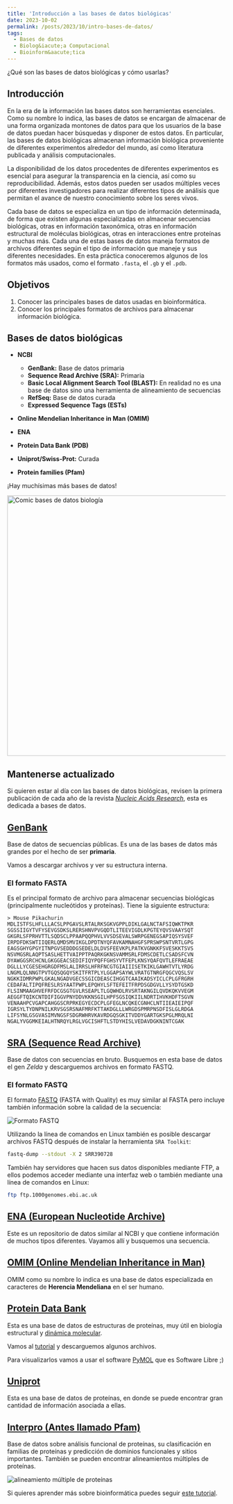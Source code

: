 ```yaml
---
title: 'Introducción a las bases de datos biológicas'
date: 2023-10-02
permalink: /posts/2023/10/intro-bases-de-datos/
tags:
  - Bases de datos
  - Biolog&iacute;a Computacional
  - Bioinform&aacute;tica
---
```


¿Qué son las bases de datos biológicas y cómo usarlas?

## Introducción

En la era de la información las bases datos son herramientas esenciales. Como 
su nombre lo indica, las bases de datos se encargan de almacenar de una
forma organizada montones de datos para que los usuarios de la base de datos
puedan hacer búsquedas y disponer de estos datos. En particular, las bases
de datos biológicas almacenan información biológica proveniente de
diferentes experimentos alrededor del mundo, así como literatura publicada y
análisis computacionales.

La disponibilidad de los datos procedentes de diferentes experimentos es
esencial para asegurar la transparencia en la ciencia, así como su
reproducibilidad. Además, estos datos pueden ser usados múltiples veces por
diferentes investigadores para realizar diferentes tipos de análisis que
permitan el avance de nuestro conocimiento sobre los seres vivos.

Cada base de datos se especializa en un tipo de información determinada, de
forma que existen algunas especializadas en almacenar secuencias biológicas,
otras en información taxonómica, otras en información estructural de
moléculas biológicas, otras en interacciones entre proteínas y muchas más.
Cada una de estas bases de datos maneja formatos de archivos diferentes según 
el tipo de información que maneje y sus diferentes necesidades. En esta 
práctica conoceremos algunos de los formatos más usados, como el formato 
`.fasta`, el `.gb` y el `.pdb`.

## Objetivos

1. Conocer las principales bases de datos usadas en bioinformática.
2. Conocer los principales formatos de archivos para almacenar información 
biológica.

## Bases de datos biológicas

* **NCBI**
    * **GenBank:** Base de datos primaria
    * **Sequence Read Archive (SRA):** Primaria
    * **Basic Local Alignment Search Tool (BLAST):** En realidad no es una base 
 de datos sino una herramienta de alineamiento de secuencias
    * **RefSeq:** Base de datos curada
    * **Expressed Sequence Tags (ESTs)**

* **Online Mendelian Inheritance in Man (OMIM)**
 
* **ENA**
* **Protein Data Bank (PDB)**
* **Uniprot/Swiss-Prot:** Curada
* **Protein families (Pfam)**

¡Hay muchísimas más bases de datos!

<img alt="Comic bases de datos biología" src="https://journals.plos.org/ploscompbiol/article/figure/image?size=large&id=10.1371/journal.pcbi.1005128.g001" width="600px">

## Mantenerse actualizado

Si quieren estar al día con las bases de datos biológicas, revisen la primera 
publicación de cada año de la revista [*Nucleic Acids Research*](https://academic.oup.com/nar), 
esta es dedicada a bases de datos.

## [GenBank](https://www.ncbi.nlm.nih.gov/genbank/)

Base de datos de secuencias públicas. Es una de las bases de datos más grandes 
por el hecho de ser **primaria**.

Vamos a descargar archivos y ver su estructura interna.

### El formato FASTA

Es el principal formato de archivo para almacenar secuencias biológicas
(principalmente nucleótidos y proteínas). Tiene la siguiente estructura:

```
> Mouse Pikachurin
MDLISTFSLHFLLLACSLPPGAVSLRTALRKSGKVGPPLDIKLGALNCTAFSIQWKTPKR
SGSSIIGYTVFYSEVGSDKSLRERSHNVPVGQDTLITEEVIGDLKPGTEYQVSVAAYSQT
GKGRLSFPRHVTTLSQDSCLPPAAPQQPHVLVVSDSEVALSWRPGENEGSAPIQSYSVEF
IRPDFDKSWTIIQERLQMDSMVIKGLDPDTNYQFAVKAMNAHGFSPRSWPSNTVRTLGPG
EAGSGHYGPGYITNPGVSEDDDGSEDELDLDVSFEEVKPLPATKVGNKKFSVESKKTSVS
NSVMGSRLAQPTSASLHETTVAIPPTPAQRKGKNSVAMMSRLFDMSCDETLCSADSFCVN
DYAWGGSRCHCNLGKGGEACSEDIFIQYPQFFGHSYVTFEPLKNSYQAFQVTLEFRAEAE
DGLLLYCGESEHGRGDFMSLALIRRSLHFRFNCGTGIAIIISETKIKLGAWHTVTLYRDG
LNGMLQLNNGTPVTGQSQGQYSKITFRTPLYLGGAPSAYWLVRATGTNRGFQGCVQSLSV
NGKKIDMRPWPLGKALNGADVGECSSGICDEASCIHGGTCAAIKADSYICLCPLGFRGRH
CEDAFALTIPQFRESLRSYAATPWPLEPQHYLSFTEFEITFRPDSGDGVLLYSYDTGSKD
FLSINMAAGHVEFRFDCGSGTGVLRSEAPLTLGQWHDLRVSRTAKNGILQVDKQKVVEGM
AEGGFTQIKCNTDIFIGGVPNYDDVKKNSGILHPFSGSIQKIILNDRTIHVKHDFTSGVN
VENAAHPCVGAPCAHGGSCRPRKEGYECDCPLGFEGLNCQKECGNHCLNTIIEAIEIPQF
IGRSYLTYDNPNILKRVSGSRSNAFMRFKTTAKDGLLLWRGDSPMRPNSDFISLGLRDGA
LIFSYNLGSGVASIMVNGSFSDGRWHRVKAVRDGQSGKITVDDYGARTGKSPGLMRQLNI
NGALYVGGMKEIALHTNRQYLRGLVGCISHFTLSTDYHISLVEDAVDGKNINTCGAK
```

## [SRA (Sequence Read Archive)](https://www.ncbi.nlm.nih.gov/sra)

Base de datos con secuencias en bruto.
Busquemos en esta base de datos el gen *Zelda* y descarguemos archivos en
formato FASTQ.

### El formato FASTQ

El formato [FASTQ](https://en.wikipedia.org/wiki/FASTQ_format) (FASTA with 
Quality) es muy similar al FASTA pero incluye también información sobre la 
calidad de la secuencia:

![Formato FASTQ](https://www.researchgate.net/publication/309134977/figure/fig2/AS:417452136648711@1476539753452/A-sample-of-the-FASTQ-file.png)

Utilizando la línea de comandos en Linux también es posible descargar
archivos FASTQ después de instalar la herramienta `SRA Toolkit`:

```bash
fastq-dump --stdout -X 2 SRR390728
```

También hay servidores que hacen sus datos disponibles mediante FTP, a ellos
podemos acceder mediante una interfaz web o también mediante una línea de 
comandos en Linux:

```bash
ftp ftp.1000genomes.ebi.ac.uk
```

## [ENA (European Nucleotide Archive)](https://www.ebi.ac.uk/ena/browser/home)

Este es un repositorio de datos similar al NCBI y que contiene información
de muchos tipos diferentes. Vayamos allí y busquemos una secuencia.

## [OMIM (Online Mendelian Inheritance in Man)](https://omim.org/)

OMIM como su nombre lo indica es una base de datos especializada en caracteres 
de **Herencia Mendeliana** en el ser humano.

## [Protein Data Bank](https://www.rcsb.org/)

Esta es una base de datos de estructuras de proteínas, muy útil en biología 
estructural y [dinámica molecular](https://youtu.be/xcMSHy3CqXA).

Vamos al [tutorial](http://pdb101.rcsb.org/learn/guide-to-understanding-pdb-data/biological-assemblies) 
y descarguemos algunos archivos.

Para visualizarlos vamos a usar el software [PyMOL](https://pymol.org/2/) que 
es Software Libre ;)

## [Uniprot](https://www.uniprot.org/)

Esta es una base de datos de proteínas, en donde se puede encontrar gran
cantidad de información asociada a ellas.

## [Interpro (Antes llamado Pfam)](https://www.ebi.ac.uk/interpro/)

Base de datos sobre análisis funcional de proteínas, su clasificación en
familias de proteínas y predicción de dominios funcionales y sitios
importantes. También se pueden encontrar alineamientos múltiples de
proteínas.

![alineamiento múltiple de proteínas](https://d3i71xaburhd42.cloudfront.net/a556ba6f4ae669b253de9a4a7cfa25f3d7b58742/4-Figure2-1.png)

Si quieres aprender más sobre bioinformática puedes seguir [este
tutorial](https://www.ebi.ac.uk/training/online/courses/bioinformatics-terrified/).
